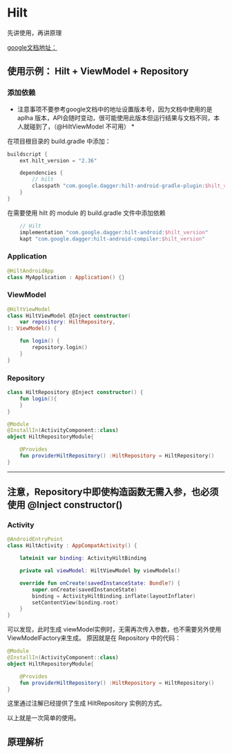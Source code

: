 # Hilt

先讲使用，再讲原理

[google文档地址：](https://developer.android.google.cn/training/dependency-injection/hilt-android?hl=zh_cn)

## 使用示例： Hilt + ViewModel + Repository



### 添加依赖

* 注意事项不要参考google文档中的地址设置版本号，因为文档中使用的是 aplha 版本，API会随时变动，很可能使用此版本但运行结果与文档不同，本人就碰到了，（@HiltViewModel 不可用） *

在项目根目录的 build.gradle 中添加：
```groovy
buildscript {
    ext.hilt_version = "2.36"

    dependencies {
        // hilt
        classpath "com.google.dagger:hilt-android-gradle-plugin:$hilt_version"
    }
}

```

在需要使用 hilt 的 module 的 build.gradle 文件中添加依赖

```groovy
    // Hilt
    implementation "com.google.dagger:hilt-android:$hilt_version"
    kapt "com.google.dagger:hilt-android-compiler:$hilt_version"
```

### Application

```kotlin
@HiltAndroidApp
class MyApplication : Application() {}
```

### ViewModel

```kotlin
@HiltViewModel
class HiltViewModel @Inject constructor(
    var repository: HiltRepository,
): ViewModel() {

    fun login() {
        repository.login()
    }
}
```

### Repository

```kotlin
class HiltRepository @Inject constructor() {
    fun login(){
    }
}

@Module
@InstallIn(ActivityComponent::class)
object HiltRepositoryModule{

    @Provides
    fun providerHiltRepository() :HiltRepository = HiltRepository()
}
```
-----
注意，Repository中即使构造函数无需入参，也必须 使用 @Inject constructor()
-----

### Activity

```kotlin
@AndroidEntryPoint
class HiltActivity : AppCompatActivity() {

    lateinit var binding: ActivityHiltBinding

    private val viewModel: HiltViewModel by viewModels()

    override fun onCreate(savedInstanceState: Bundle?) {
        super.onCreate(savedInstanceState)
        binding = ActivityHiltBinding.inflate(layoutInflater)
        setContentView(binding.root)
    }
}

```

可以发现，此时生成 viewModel实例时，无需再次传入参数，也不需要另外使用ViewModelFactory来生成。
原因就是在 Repository 中的代码：

```kotlin
@Module
@InstallIn(ActivityComponent::class)
object HiltRepositoryModule{

    @Provides
    fun providerHiltRepository() :HiltRepository = HiltRepository()
}
```

这里通过注解已经提供了生成 HiltRepository 实例的方式。

以上就是一次简单的使用。

## 原理解析